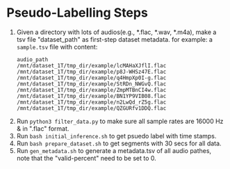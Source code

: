 # Pseudo-Labelling Steps
1. Given a directory with lots of audios(e.g., *.flac, *.wav, *.m4a), make a tsv file "dataset_path" as first-step dataset metadata.
for example: a `sample.tsv` file with content:
    ```
    audio_path
    /mnt/dataset_1T/tmp_dir/example/lcMAHaXJflI.flac
    /mnt/dataset_1T/tmp_dir/example/p8J-WHSz47E.flac
    /mnt/dataset_1T/tmp_dir/example/q4HmpXp0I-g.flac
    /mnt/dataset_1T/tmp_dir/example/StRDn_NWGvQ.flac
    /mnt/dataset_1T/tmp_dir/example/ZmpMTBnCI4w.flac
    /mnt/dataset_1T/tmp_dir/example/BN1YP9VIB08.flac
    /mnt/dataset_1T/tmp_dir/example/n2LwQd_rZ5g.flac
    /mnt/dataset_1T/tmp_dir/example/QZGURfv1DDQ.flac
    ```
2. Run `python3 filter_data.py` to make sure all sample rates are 16000 Hz & in ".flac" format.
3. Run `bash initial_inference.sh` to get psuedo label with time stamps.
4. Run `bash prepare_dataset.sh` to get segments with 30 secs for all data. 
5. Run `gen_metadata.sh` to generate a metadata.tsv of all audio pathes, note that the "valid-percent" need to be set to 0.
